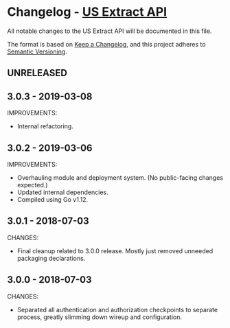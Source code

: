 # Changelog - [US Extract API](https://smartystreets.com/docs/cloud/us-extract-api)

All notable changes to the US Extract API will be documented in this file.

The format is based on [Keep a Changelog](https://keepachangelog.com/en/1.0.0/), and this project adheres to [Semantic Versioning](https://semver.org/spec/v2.0.0.html).


## UNRELEASED

## 3.0.3 - 2019-03-08

IMPROVEMENTS:
- Internal refactoring.

## 3.0.2 - 2019-03-06

IMPROVEMENTS:

- Overhauling module and deployment system. (No public-facing changes expected.)
- Updated internal dependencies.
- Compiled using Go v1.12.


## 3.0.1 - 2018-07-03

CHANGES:

- Final cleanup related to 3.0.0 release. Mostly just removed unneeded packaging declarations.


## 3.0.0 - 2018-07-03

CHANGES:

- Separated all authentication and authorization checkpoints to separate process, greatly slimming down wireup and configuration.
